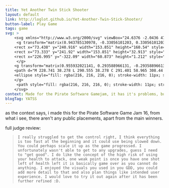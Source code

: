```yaml
---
title: Yet Another Twin Stick Shooter
layout: default
link: http://loglot.github.io/Yet-Another-Twin-Stick-Shooter/
button-label: Play Game
tags: game
svg: >
    <svg xmlns="http://www.w3.org/2000/svg" viewBox="24.6376 -2.0436 471.9267 479.2732" width="100px" height="100px">
     <g transform="matrix(0.943785130978, -0.33056101203, 0.33056101203, 0.943785130978, -28.191267436282, 44.827668115789)" style="transform-origin: 180.6px 321.186px;">
    <rect x="73.438" y="240.916" width="153.851" height="160.54" style="fill: rgba(216, 216, 216, 0); stroke-width: 11px; stroke: rgb(255, 255, 255);"/>
    <rect x="73.333" y="241.92" width="153.851" height="32.913" style="fill: rgba(216, 216, 216, 0); stroke-width: 11px; stroke: rgb(255, 255, 255);"/>
    <rect x="226.995" y="-322.09" width="60.873" height="1.212" style="fill: rgba(216, 216, 216, 0); stroke-width: 11px; stroke: rgb(255, 255, 255);" transform="matrix(1, 0, 0, -1, 0, 0)"/>
     </g>
    <g transform="matrix(0.955932021141, 0.293588966131, -0.293588966131, 0.955932021141, 34.534898658034, 24.183902688498)" style="transform-origin: 330.098px 117.627px;">
    <path d="M 228.741 38.278 L 290.555 38.278 C 291.401 58.965 308.44 75.476 329.334 75.476 C 350.228 75.476 367.267 58.965 368.113 38.278 L 431.454 38.278 L 431.454 236.984 L 228.741 236.984 Z" style="fill: rgba(216, 216, 216, 0); stroke-width: 11px; stroke: rgb(255, 255, 255);"/>
    <ellipse style="fill: rgba(216, 216, 216, 0); stroke-width: 11px; stroke: rgb(255, 255, 255);" cx="329.334" cy="37.082" rx="38.812" ry="38.812"/>
    </g>
     <path style="fill: rgba(216, 216, 216, 0); stroke-width: 11px; stroke: rgb(255, 255, 255);" d="M 184.626 318.551 L 271.401 236.427"/>
    </svg>
context: Made for the Pirate Software Gamejam, it has it's problems, but i love it, made in half the time that was alocated
blogTag: YATSS
---
```

as the context says, i made this for the Pirate Software Game Jam 16, from what i see, there aren't any public placements, apart from the main winners.


full judge review:

>```I really struggled to get the control right, I think everything is too fast at the beginning and it could use being slowed down. You could perhaps scale it up as the game progressed. I unfortunately wasn't able to get to any upgrades, guess I need to "get good". I do like the concept of the high risk of using your health to attack, one weak point is once you have one shot left of health left it is basically game over as you cannot do anything. I enjoyed the visuals you used in you GDD, you could add more detail to that and also plan things like intended user experience. I would love to try it out again after it has been further refined :D.```

